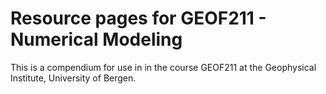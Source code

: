 # Resource pages for GEOF211 - Numerical Modeling

This is a compendium for use in in the course GEOF211 at the Geophysical Institute, University of Bergen. 

```{tableofcontents}
```
